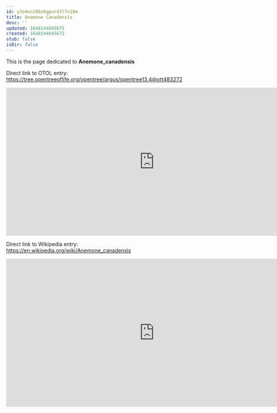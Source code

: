 ```yaml
---
id: y3o4un10bz6gpur43lfn18m
title: Anemone Canadensis
desc: ''
updated: 1648144045675
created: 1648144045675
stub: false
isDir: false
---
```

This is the page dedicated to **Anemone_canadensis**


Direct link to OTOL entry: https://tree.opentreeoflife.org/opentree/argus/opentree13.4@ott483272



<html>
    <body>
    <iframe src="https://tree.opentreeoflife.org/opentree/argus/opentree13.4@ott483272"
    width="800" height="400" frameborder="0" allowfullscreen> </iframe>
    </body>
</html>
    


Direct link to Wikipedia entry: https://en.wikipedia.org/wiki/Anemone_canadensis



<html>
    <body>
    <iframe src="https://en.wikipedia.org/wiki/Anemone_canadensis"
    width="800" height="400" frameborder="0" allowfullscreen> </iframe>
    </body>
</html>
    

